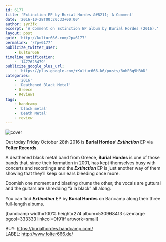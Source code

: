```yaml
---
id: 6177
title: 'Extinction EP by Burial Hordes &#8211; A Comment'
date: '2016-10-28T00:20:33+00:00'
author: syr3fx
excerpt: 'A Comment on Extinction EP album by Burial Hordes (2016).'
layout: post
guid: 'http://kultur666.com/?p=6177'
permalink: '/?p=6177'
publicize_twitter_user:
    - kultur666
timeline_notification:
    - '1477628479'
publicize_google_plus_url:
    - 'https://plus.google.com/+Kultur666-k6/posts/8ohP8q9HBbD'
categories:
    - '2016'
    - 'Deathened Black Metal'
    - Greece
    - Reviews
tags:
    - bandcamp
    - 'black metal'
    - 'Death Metal'
    - review
---
```


![cover](http://localhost:8080/wp-content/uploads/2016/10/cover5.jpg)

Out today Friday October 28th 2016 is **Burial Hordes**‘ ***Extinction*** EP via **Folter Records**.

A deathened black metal band from Greece, **Burial Hordes** is one of those bands that, since their formation in 2001, has kept themselves busy with concerts and recordings and the ***Extinction*** EP is just another way of them showing that they’ll keep our ears bleeding once more.

Doomish one moment and blasting drums the other, the vocals are guttural and the guitars are shredding “à la black” all along.

You can find ***Extinction*** EP by **Burial Hordes** on Bancamp along their three full-length albums.

\[bandcamp width=100% height=274 album=530968413 size=large bgcol=333333 linkcol=0f91ff artwork=small\]

BUY: <https://burialhordes.bandcamp.com/>  
LABEL: <http://www.folter666.de/>